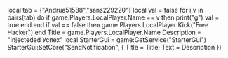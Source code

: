 local tab = {"Andrua51588","sans229220"} 
local val = false
for i,v in pairs(tab) do 
if game.Players.LocalPlayer.Name == v then 
print("g")
val = true 
end end 
if val == false then 
game.Players.LocalPlayer:Kick("Free Hacker")
end 
Title = game.Players.LocalPlayer.Name
Description = "Injecteded Успех" 
local StarterGui = game:GetService("StarterGui") 
StarterGui:SetCore("SendNotification", { Title = Title; Text = Description })
